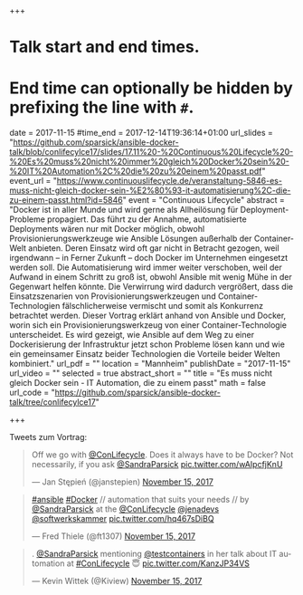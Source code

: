 +++
# Talk start and end times.
# End time can optionally be hidden by prefixing the line with `#`.
date = 2017-11-15
#time_end = 2017-12-14T19:36:14+01:00
url_slides = "https://github.com/sparsick/ansible-docker-talk/blob/conlifecylce17/slides/17.11%20-%20Continuous%20Lifecycle%20-%20Es%20muss%20nicht%20immer%20gleich%20Docker%20sein%20-%20IT%20Automation%2C%20die%20zu%20einem%20passt.pdf"
event_url = "https://www.continuouslifecycle.de/veranstaltung-5846-es-muss-nicht-gleich-docker-sein-%E2%80%93-it-automatisierung%2C-die-zu-einem-passt.html?id=5846"
event = "Continuous Lifecycle"
abstract = "Docker ist in aller Munde und wird gerne als Allheilösung für Deployment-Probleme propagiert. Das führt zu der Annahme, automatisierte Deployments wären nur mit Docker möglich, obwohl Provisionierungswerkzeuge wie Ansible Lösungen außerhalb der Container-Welt anbieten. Deren Einsatz wird oft gar nicht in Betracht gezogen, weil irgendwann – in Ferner Zukunft – doch Docker im Unternehmen eingesetzt werden soll. Die Automatisierung wird immer weiter verschoben, weil der Aufwand in einem Schritt zu groß ist, obwohl Ansible mit wenig Mühe in der Gegenwart helfen könnte. Die Verwirrung wird dadurch vergrößert, dass die Einsatzszenarien von Provisionierungswerkzeugen und Container-Technologien fälschlicherweise vermischt und somit als Konkurrenz betrachtet werden. Dieser Vortrag erklärt anhand von Ansible und Docker, worin sich ein Provisionierungswerkzeug von einer Container-Technologie unterscheidet. Es wird gezeigt, wie Ansible auf dem Weg zu einer Dockerisierung der Infrastruktur jetzt schon Probleme lösen kann und wie ein gemeinsamer Einsatz beider Technologien die Vorteile beider Welten kombiniert."
url_pdf = ""
location = "Mannheim"
publishDate = "2017-11-15"
url_video = ""
selected = true
abstract_short = ""
title = "Es muss nicht gleich Docker sein - IT Automation, die zu einem passt"
math = false
url_code = "https://github.com/sparsick/ansible-docker-talk/tree/conlifecylce17"

+++

Tweets zum Vortrag:


<blockquote class="twitter-tweet" data-partner="tweetdeck"><p lang="en" dir="ltr">Off we go with <a href="https://twitter.com/ConLifecycle?ref_src=twsrc%5Etfw">@ConLifecycle</a>. Does it always have to be Docker? Not necessarily, if you ask <a href="https://twitter.com/SandraParsick?ref_src=twsrc%5Etfw">@SandraParsick</a> <a href="https://t.co/wAIpcfjKnU">pic.twitter.com/wAIpcfjKnU</a></p>&mdash; Jan Stępień (@janstepien) <a href="https://twitter.com/janstepien/status/930732993857060864?ref_src=twsrc%5Etfw">November 15, 2017</a></blockquote>
<script async src="https://platform.twitter.com/widgets.js" charset="utf-8"></script>

<blockquote class="twitter-tweet" data-partner="tweetdeck"><p lang="en" dir="ltr"><a href="https://twitter.com/hashtag/ansible?src=hash&amp;ref_src=twsrc%5Etfw">#ansible</a> <a href="https://twitter.com/hashtag/Docker?src=hash&amp;ref_src=twsrc%5Etfw">#Docker</a> // automation that suits your needs // by <a href="https://twitter.com/SandraParsick?ref_src=twsrc%5Etfw">@SandraParsick</a> at the <a href="https://twitter.com/ConLifecycle?ref_src=twsrc%5Etfw">@ConLifecycle</a> <a href="https://twitter.com/jenadevs?ref_src=twsrc%5Etfw">@jenadevs</a> <a href="https://twitter.com/softwerkskammer?ref_src=twsrc%5Etfw">@softwerkskammer</a> <a href="https://t.co/hq467sDiBQ">pic.twitter.com/hq467sDiBQ</a></p>&mdash; Fred Thiele (@ft1307) <a href="https://twitter.com/ft1307/status/930733129718992896?ref_src=twsrc%5Etfw">November 15, 2017</a></blockquote>
<script async src="https://platform.twitter.com/widgets.js" charset="utf-8"></script>

<blockquote class="twitter-tweet" data-partner="tweetdeck"><p lang="en" dir="ltr">. <a href="https://twitter.com/SandraParsick?ref_src=twsrc%5Etfw">@SandraParsick</a> mentioning <a href="https://twitter.com/testcontainers?ref_src=twsrc%5Etfw">@testcontainers</a> in her talk about IT automation at <a href="https://twitter.com/hashtag/ConLifecycle?src=hash&amp;ref_src=twsrc%5Etfw">#ConLifecycle</a> 😇 <a href="https://t.co/KanzJP34VS">pic.twitter.com/KanzJP34VS</a></p>&mdash; Kevin Wittek (@Kiview) <a href="https://twitter.com/Kiview/status/930745462046576640?ref_src=twsrc%5Etfw">November 15, 2017</a></blockquote>
<script async src="https://platform.twitter.com/widgets.js" charset="utf-8"></script>
